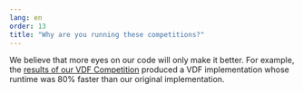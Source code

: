 ```yaml
---
lang: en
order: 13
title: "Why are you running these competitions?"
---
```


We believe that more eyes on our code will only make it better. For example, the [results of our VDF Competition](https://www.chia.net/2019/01/17/chia-vdf-competition-round-1-results-and-announcements.en.html) produced a VDF implementation whose runtime was 80% faster than our original implementation.
